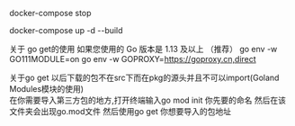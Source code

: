 docker-compose stop

docker-compose up -d --build


关于 go get的使用
如果您使用的 Go 版本是 1.13 及以上 （推荐）
	go env -w GO111MODULE=on
	go env -w GOPROXY=https://goproxy.cn,direct
  
关于go get 以后下载的包不在src下而在pkg的源头并且不可以import(Goland Modules模块的使用)  
在你需要导入第三方包的地方,打开终端输入go mod init 你先要的命名
然后在该文件夹会出现go.mod文件
然后使用go get 你想要导入的包地址

